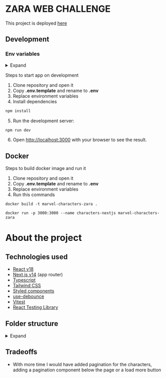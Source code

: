 # ZARA WEB CHALLENGE
This project is deployed [here](https://zara-web-challenge-marvel.vercel.app/)

## Development
### Env variables
<details>
  <summary>Expand</summary>

```bash
MARVEL_PUBLIC_KEY="8c7a0326ecf5c36f3d3aaa51e3996bb6"
MARVEL_PRIVATE_KEY="80718026b8dbb764ac02058d12dd81751ca7f704"
```

</details>

Steps to start app on development

1. Clone repository and open it
2. Copy **.env.template** and rename to **.env**
3. Replace environment variables
4. Install dependencies
```bash
npm install
```
5. Run the development server:
```bash
npm run dev
```
6. Open [http://localhost:3000](http://localhost:3000) with your browser to see the result.

## Docker
Steps to build docker image and run it

1. Clone repository and open it
2. Copy **.env.template** and rename to **.env**
3. Replace environment variables
4. Run this commands
```
docker build -t marvel-characters-zara .

docker run -p 3000:3000 --name characters-nextjs marvel-characters-zara
```

# About the project
## Technologies used
- [React v18](https://react.dev/)
- [Next.js v14](https://nextjs.org/) (app router)
- [Typescript](https://www.typescriptlang.org/)
- [Tailwind CSS](https://tailwindcss.com/)
- [Styled components](https://styled-components.com/)
- [use-debounce](https://www.npmjs.com/package/use-debounce)
- [Vitest](https://vitest.dev/)
- [React Testing Library](https://testing-library.com/docs/react-testing-library/intro)


## Folder structure
<details>
  <summary>Expand</summary>

```bash
└── 📁zara-web-challenge-marvel
    └── .dockerignore
    └── .env.template # Template for .env file
    └── .eslintrc.json
    └── .gitignore
    └── Dockerfile
    └── README.md
    └── next.config.mjs
    └── package-lock.json
    └── package.json
    └── postcss.config.js
    └── 📁public # Static assets
        └── marvel.svg
    └── 📁src # Application code
        └── 📁app # App router folder
            └── 📁characters
                └── 📁[id]
                    └── page.tsx # Details Page
                └── 📁__tests__
                    └── CharactersLayout.test.tsx
                └── 📁favorites
                    └── page.tsx 
                └── layout.tsx
                └── page.tsx
            └── error.tsx
            └── favicon.ico
            └── globals.css
            └── layout.tsx
            └── not-found.tsx
            └── page.tsx
            └── providers.tsx
        └── 📁components # Shared components between features
            └── Counter.tsx
            └── HeartIconFilled.tsx
            └── HeartIconOutline.tsx
            └── SearchBar.tsx
            └── SearchIcon.tsx
            └── TopMenu.tsx
            └── 📁__tests__
                └── Counter.test.tsx
                └── HeartIconFilled.test.tsx
                └── HeartIconOutline.test.tsx
                └── SearchIcon.test.tsx
                └── TopMenu.test.tsx
            └── index.ts
        └── 📁features # Features folder to separate features in the future
            └── 📁characters
                └── 📁adapters # Adapters between api response and app entities
                    └── 📁__tests__
                        └── character.test.ts
                        └── comics.test.ts
                    └── character.ts
                    └── comics.ts
                    └── constants.ts
                    └── index.ts
                └── 📁api # Code to connect to api endpoints
                    └── 📁__mocks__
                        └── characters.ts
                        └── comics.ts
                    └── 📁__tests__
                        └── helpers.test.ts
                    └── constants.ts
                    └── helpers.ts
                    └── 📁interfaces
                        └── characters.interface.ts
                        └── comics.interface.ts
                    └── marvel-api.ts
                └── 📁components # Characters only components
                    └── CharacterCard.tsx
                    └── CharacterResume.tsx
                    └── CharactersGrid.tsx
                    └── ComicCard.tsx
                    └── ComicsList.tsx
                    └── FavoriteIcon.tsx
                    └── FavoritesCounter.tsx
                    └── 📁__tests__
                        └── CharacterCard.test.tsx
                        └── CharacterResume.test.tsx
                        └── CharactersGrid.test.tsx
                        └── ComicCard.test.tsx
                        └── ComicsList.test.tsx
                        └── FavoriteIcon.test.tsx
                        └── FavoritesCounter.test.tsx
                    └── index.ts
                    └── 📁styles # Styled components
                        └── StyledCharacterCard.tsx
                        └── StyledCharacterResume.tsx
                        └── StyledComicCard.tsx
                └── 📁context # Contexts
                    └── favorites.tsx
                └── 📁hooks # Custom hooks
                    └── useSearch.tsx
                └── 📁models # Model entities
                    └── character.ts
                    └── comic.ts
                    └── index.ts
        └── 📁styles # Global styles utils and constants
            └── globals.ts
            └── registry.tsx
            └── styled.d.ts
            └── theme.ts
        └── 📁utils # Utils for tests
            └── setupTest.ts
            └── test-utils.tsx
    └── tailwind.config.ts
    └── tsconfig.json
    └── vitest.config.mts # Vitest config
```
Folders named `__tests__` are for tests of that section

Folders named `__mocks__` are for mocks of that section

</details>

## Tradeoffs
- With more time I would have added pagination for the characters, adding a pagination component below the page or a load more button